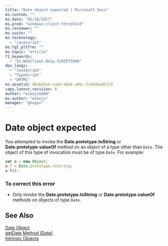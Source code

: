```yaml
---
title: "Date object expected | Microsoft Docs"
ms.custom: ""
ms.date: "01/18/2017"
ms.prod: "windows-client-threshold"
ms.reviewer: ""
ms.suite: ""
ms.technology: 
  - "javascript"
ms.tgt_pltfrm: ""
ms.topic: "article"
f1_keywords: 
  - "VS.WebClient.Help.SCRIPT5006"
dev_langs: 
  - "JavaScript"
  - "TypeScript"
  - "DHTML"
ms.assetid: d6ab82e6-ca64-46b4-a06c-5c6b0aa057cb
caps.latest.revision: 8
author: "mikejo5000"
ms.author: "mikejo"
manager: "ghogen"
---
```

# Date object expected
You attempted to invoke the **Date.prototype.toString** or **Date.prototype.valueOf** method on an object of a type other than `Date`. The object of this type of invocation must be of type `Date`. For example:  
  
```JavaScript  
var o = new Object;  
o.f = Date.prototype.toString;  
o.f();  
```  
  
### To correct this error  
  
-   Only invoke the **Date.prototype.toString** or **Date.prototype.valueOf** methods on objects of type `Date`.  
  
## See Also  
 [Date Object](../../javascript/reference/date-object-javascript.md)   
 [getDate Method (Date)](../../javascript/reference/getdate-method-date-javascript.md)   
 [Intrinsic Objects](../../javascript/intrinsic-objects-javascript.md)